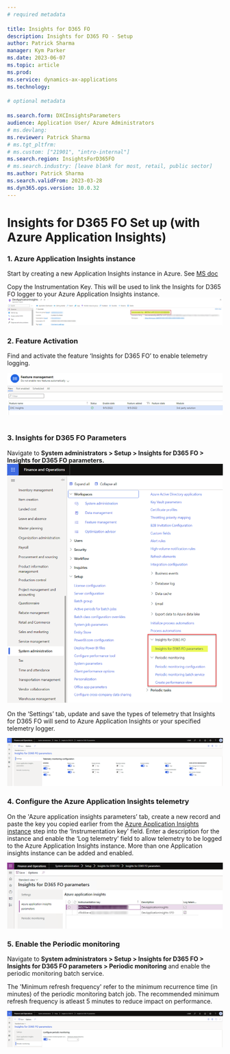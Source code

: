 ```yaml
---
# required metadata

title: Insights for D365 FO
description: Insights for D365 FO - Setup
author: Patrick Sharma
manager: Kym Parker
ms.date: 2023-06-07
ms.topic: article
ms.prod: 
ms.service: dynamics-ax-applications
ms.technology: 

# optional metadata

ms.search.form: DXCInsightsParameters
audience: Application User/ Azure Administrators
# ms.devlang: 
ms.reviewer: Patrick Sharma
# ms.tgt_pltfrm: 
# ms.custom: ["21901", "intro-internal"]
ms.search.region: InsightsForD365FO
# ms.search.industry: [leave blank for most, retail, public sector]
ms.author: Patrick Sharma
ms.search.validFrom: 2023-03-28
ms.dyn365.ops.version: 10.0.32
---
```


# Insights for D365 FO Set up (with Azure Application Insights)

###	1. Azure Application Insights instance
Start by creating a new Application Insights instance in Azure. See [MS doc](https://docs.microsoft.com/en-us/azure/azure-monitor/app/create-new-resource)

Copy the Instrumentation Key. This will be used to link the Insights for D365 FO logger to your Azure Application Insights instance.
![Instrument Key](IMAGES/Instrument_key.png)

### 2.	Feature Activation <br>
Find and activate the feature ‘Insights for D365 FO’ to enable telemetry logging.

![Feature_Management](IMAGES/Feature_Management.png)
 
### 3.	Insights for D365 FO Parameters
Navigate to  **System administrators > Setup > Insights for D365 FO > Insights for D365 FO parameters.** 
![Parameters](IMAGES/Parameters.png)

On the ‘Settings’ tab, update and save the types of telemetry that Insights for D365 FO will send to Azure Application Insights or your specified telemetry logger. 

![Telemetry_settings](IMAGES/Telemetry_settings.png)

### 4.	Configure the Azure Application Insights telemetry
On the 'Azure application insights parameters’ tab, create a new record and paste the key you copied earlier from the [Azure Application Insights instance](setup.md#1-Azure-Application-Insights-instance) step into the ‘Instrumentation key’ field. Enter a description for the instance and enable the ‘Log telemetry’ field to allow telemetry to be logged to the Azure Application Insights instance. More than one Application insights instance can be added and enabled.

![Azure_Application_insights_screen](IMAGES/Azure_Application_insights_screen.png)

### 5.	Enable the Periodic monitoring  
Navigate to **System administrators > Setup > Insights for D365 FO > Insights for D365 FO parameters > Periodic monitoring** and enable the periodic monitoring batch service.

The 'Minimum refresh frequency' refer to the minimum recurrence time (in minutes) of the periodic monitoring batch job. The recommended minimum refresh frequency is atleast 5 minutes to reduce impact on performance.

![Periodic_monitoring](IMAGES/Periodic_monitoring.png)
